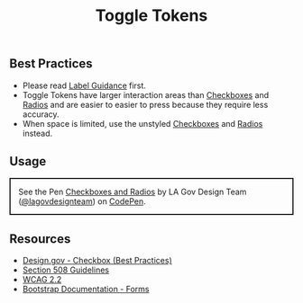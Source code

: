 ﻿---
title: Toggle Tokens
summary: Toggle Tokens are a styled version of Checkboxes and Radios.
tags: forms
layout: guide
eleventyNavigation:
  key: Toggle Tokens
  parent: Form Controls
  order: 12
  excerpt: Toggle Tokens are a styled version of Checkboxes and Radios.
  img: /img/illustrations/illus-toggle-tokens.png
---

## Best Practices

- Please read [Label Guidance](/form-controls/labels-guidance) first.
- Toggle Tokens have larger interaction areas than [Checkboxes](/form-controls/checkboxes) and [Radios](/form-controls/radios) and are easier to easier to press because they require less accuracy.
- When space is limited, use the unstyled [Checkboxes](/form-controls/checkboxes) and [Radios](/form-controls/radios) instead.

## Usage

<p class="codepen" data-height="{{codepen.embedHeight}}" data-default-tab="html,result" data-slug-hash="LEYqaLe" data-pen-title="Checkboxes and Radios" data-editable="true" data-user="lagovdesignteam" style="height: {{codepen.embedHeightPx}} box-sizing: border-box; display: flex; align-items: center; justify-content: center; border: 2px solid; margin: 1em 0; padding: 1em;">
  <span>See the Pen <a href="https://codepen.io/lagovdesignteam/pen/LEYqaLe">
  Checkboxes and Radios</a> by LA Gov Design Team (<a href="https://codepen.io/lagovdesignteam">@lagovdesignteam</a>)
  on <a href="https://codepen.io">CodePen</a>.</span>
</p>
<script async src="https://public.codepenassets.com/embed/index.js"></script>

## Resources

- [Design.gov - Checkbox (Best Practices)](https://designsystem.digital.gov/components/form-controls/#checkbox)
- [Section 508 Guidelines](https://www.section508.gov/)
- [WCAG 2.2](https://www.w3.org/TR/WCAG22/)
- [Bootstrap Documentation - Forms](https://getbootstrap.com/docs/5.3/forms/checks-radios/)
